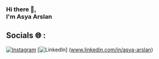 ### Hi there 👋, <br> I'm Asya Arslan

## Socials 🌐 :
[![Instagram](https://img.shields.io/badge/Instagram-%23E4405F.svg?logo=Instagram&logoColor=white)](https://www.instagram.com/asyaa.arsln/#) [![LinkedIn](https://img.shields.io/badge/LinkedIn-%230077B5.svg?logo=linkedin&logoColor=white)] (www.linkedin.com/in/asya-arslan)



<!--
**asia1591/asia1591** is a ✨ _special_ ✨ repository because its `README.md` (this file) appears on your GitHub profile.

Here are some ideas to get you started:

- 🔭 I’m currently working on ...
- 🌱 I’m currently learning ...
- 👯 I’m looking to collaborate on ...
- 🤔 I’m looking for help with ...
- 💬 Ask me about ...
- 📫 How to reach me: ...
- 😄 Pronouns: ...
- ⚡ Fun fact: ...
-->

